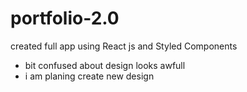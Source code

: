# portfolio-2.0

created full app using React js and Styled Components 
- bit confused about design looks awfull  
- i am planing create new design
